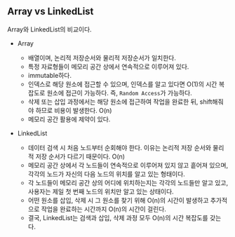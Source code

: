 ## Array vs LinkedList

Array와 LinkedList의 비교이다.



- Array
  - 배열이며, 논리적 저장순서와 물리적 저장순서가 일치한다.
  - 특정 자료형들이 메모리 공간 상에서 연속적으로 이루어져 있다.
  - immutable하다.
  - 인덱스로 해당 원소에 접근할 수 있으며, 인덱스를 알고 있다면 O(1)의 시간 복잡도로 원소에 접근이 가능하다. 즉, `Random Access`가 가능하다.
  - 삭제 또는 삽입 과정에서는 해당 원소에 접근하여 작업을 완료한 뒤, shift해줘야 하므로 비용이 발생한다. O(n)
  - 메모리 공간 활용에 제약이 있다.



- LinkedList
  - 데이터 검색 시 처음 노드부터 순회해야 한다. 이유는 논리적 저장 순서와 물리적 저장 순서가 다르기 때문이다. O(n)
  - 메모리 공간 상에서 각 노드들이 연속적으로 이루어져 있지 않고 흩어져 있으며, 각각의 노드가 자신의 다음 노드의 위치를 알고 있는 형태이다. 
  - 각 노드들이 메모리 공간 상의 어디에 위치하는지는 각각의 노드들만 알고 있고, 사용자는 제일 첫 번째 노드의 위치만 알고 있는 상태이다.
  - 어떤 원소를 삽입, 삭제 시 그 원소를 찾기 위해 O(n)의 시간이 발생하고 추가적으로 작업을 완료하는 시간까지 O(n)의 시간이 걸린다.
  - 결국, LinkedList는 검색과 삽입, 삭제 과정 모두 O(n)의 시간 복잡도를 갖는다.

